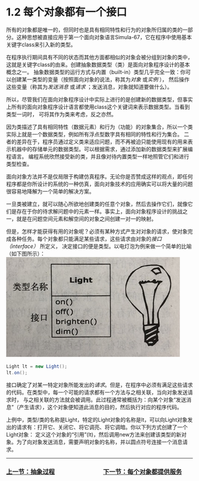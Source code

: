 # 1.2 每个对象都有一个接口

所有的对象都是唯一的，但同时也是具有相同特性和行为的对象所归属的类的一部分。这种思想被直接应用于第一个面向对象语言Simula-67，它在程序中使用基本关键字class来引入新的类型。

在程序执行期间具有不同的状态而其他方面都相似的对象会被分组到对象的类中，这就是关键字class的由来。创建抽象数据类型（类）是面向对象程序设计的基本概念之一。
抽象数据类型的运行方式与内置（built-in）类型几乎完全一致：你可以创建某一类型的变量（按照面向对象的说法，称其为*对象* 或*实例* ），
然后操作这些变量（称其为*发送消息* 或*请求* ；发送消息，对象就知道要做什么）。

所以，尽管我们在面向对象程序设计中实际上进行的是创建新的数据类型，但事实上所有的面向对象程序设计语言都使用class这个关键词来表示数据类型。当看到类型一词时，
可将其作为类来考虑，反之亦然。

因为类描述了具有相同特性（数据元素）和行为（功能）的对象集合，所以一个类实际上就是一个数据类型，例如所有浮点型数字具有相同的特性和行为集合。
二者的差异在于，程序员通过定义类来适应问题，而不再被迫只能使用现有的用来表示机器中的存储单元的数据类型。可以根据需求，通过添加新的数据类型来扩展编程语言。
编程系统欣然接受新的类，并且像对待内置类型一样地照管它们和进行类型检查。

面向对象方法并不是仅局限于构建仿真程序。无论你是否赞成这样的观点，即任何程序都是你所设计的系统的一种仿真，面向对象技术的应用确实可以将大量的问题很容易地降解为一个简单的解决方案。

一旦类被建立，就可以随心所欲地创建类的任意个对象，然后去操作它们，就像它们是存在于你的待求解问题中的元素一样。事实上，面向对象程序设计的挑战之一，就是在问题空间元素和解空间的对象之间创建一对一的映射。

但是，怎样才能获得有用的对象呢？必须有某种方式产生对对象的请求，使对象完成各种任务。每个对象都只能满足某些请求，这些请求由对象的*接口（interface）* 所定义，
决定接口的便是类型。以电灯泡为例来做一个简单的比喻（如下图所示）：![](./img/img01.jpg)
```java
Light lt = new Light();
lt.on();
```

接口确定了对某一特定对象所能发出的*请求*。但是，在程序中必须有满足这些请求的代码。在类型中，每一个可能的请求都有一个方法与之相关联，当向对象发送请求时，
与之相关联的方法就会被调用。此过程通常被概括为：向某个对象“发送消息”（产生请求），这个对象便知道此消息的目的，然后执行对应的程序代码。

上例中，类型/类的名称是Light，特定的Light对象的名称是lt，可以向Light对象发出的请求有：打开它、关闭它、将它调亮、将它调暗。你以下列方式创建了一个Light对象：
定义这个对象的“引用”(lt)，然后调用new方法来创建该类型的新对象。为了向对象发送消息，需要声明对象的名称，并以圆点符号连接一个消息请求。

---

### [上一节：抽象过程](1.1_The_progress_of_abstraction.md)　　　　　　　　[下一节：每个对象都提供服务](1.3_An_object_provides_services.md)